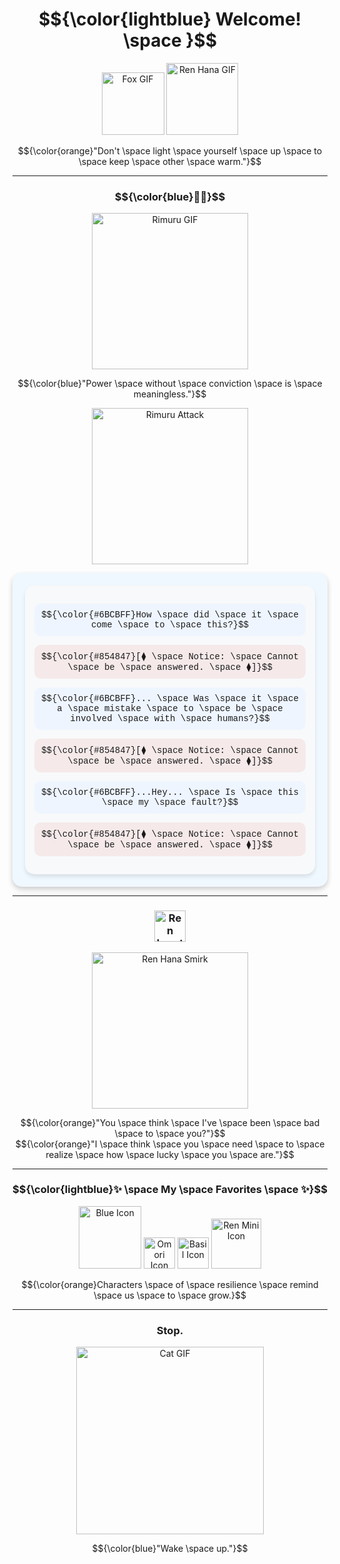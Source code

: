 <h1 align="center"> 
  $${\color{lightblue} Welcome! \space }$$
</h1>

<p align="center">
    <img src="https://cdn.discordapp.com/attachments/1142358494478090320/1310902534117916813/foxfox.gif?ex=6746e89f&is=6745971f&hm=2869c9de17eea2c485f338aceadd29fc90e82c3183c3f38e7afd9f4be2b3e5e1&" alt="Fox GIF" width="100">
    <img src="https://i.pinimg.com/originals/6b/c9/f3/6bc9f3db21f74b406b8df0fb159ef3e0.gif" alt="Ren Hana GIF" width="115">

</div>

</p>

<p align="center">
  $${\color{orange}"Don't \space light \space yourself \space up \space to \space keep \space other \space warm."}$$
</p>

---

<h3 align="center">
  $${\color{blue}💙💙}$$
</h3>

<p align="center">
    <img src="https://mishatventures.wordpress.com/wp-content/uploads/2019/01/tumblr_pkpttujtz21u86t2qo3_500.gif" alt="Rimuru GIF" width="250">
</p>

<p align="center">
  $${\color{blue}"Power \space without \space conviction \space is \space meaningless."}$$
</p>

<p align="center">
 <img src="https://media1.tenor.com/m/aeEfTsQUsIQAAAAd/great-sage.gif" alt="Rimuru Attack" width="250">
</p>
    

<div style="font-family: 'Courier New', monospace; background-color: #f0f8ff; padding: 20px; border-radius: 15px; box-shadow: 0 4px 8px rgba(0, 0, 0, 0.2);">

 <div align="center" style="background: #f8f9fa; padding: 15px; border-radius: 15px; box-shadow: 0 4px 6px rgba(0, 0, 0, 0.1);">
  
  <!-- Rimuru's Dialog -->
  <p style="background: #eef5ff; padding: 10px; border-radius: 10px;"> 
    $${\color{#6BCBFF}How \space did \space it \space come \space to \space this?}$$
  </p>

  <!-- Great Sage's Response -->
  <p style="background: #f5e9e9; padding: 10px; border-radius: 10px;"> 
    $${\color{#854847}[⧫ \space Notice: \space Cannot \space be \space answered. \space ⧫]}$$
  </p>

  <!-- Rimuru's Dialog -->
  <p style="background: #eef5ff; padding: 10px; border-radius: 10px;"> 
    $${\color{#6BCBFF}... \space Was \space it \space a \space mistake \space to \space be \space involved \space with \space humans?}$$
  </p>

  <!-- Great Sage's Response -->
  <p style="background: #f5e9e9; padding: 10px; border-radius: 10px;"> 
    $${\color{#854847}[⧫ \space Notice: \space Cannot \space be \space answered. \space ⧫]}$$
  </p>

  <!-- Rimuru's Dialog -->
  <p style="background: #eef5ff; padding: 10px; border-radius: 10px;"> 
    $${\color{#6BCBFF}...Hey... \space Is \space this \space my \space fault?}$$
  </p>

  <!-- Great Sage's Response -->
  <p style="background: #f5e9e9; padding: 10px; border-radius: 10px;"> 
    $${\color{#854847}[⧫ \space Notice: \space Cannot \space be \space answered. \space ⧫]}$$
  </p>

</div>

</div>


---

<h3 align="center">
  <img src="https://media.tenor.com/TvMipbzNxQEAAAAi/renhana-ren.gif" alt="Ren heart" width="50">
</h3>

<p align="center">
    <img src="https://media.tenor.com/7bHOSEEX8xoAAAAi/ren-hana-boyfriend-to-death.gif" alt="Ren Hana Smirk" width="250">
</p>

<p align="center">
  $${\color{orange}"You \space think \space I've \space been \space bad \space to \space you?"}$$<br>
  $${\color{orange}"I \space think \space you \space need \space to \space realize \space how \space lucky \space you \space are."}$$
</p>

---

<h3 align="center">
  $${\color{lightblue}✨ \space My \space Favorites \space ✨}$$
</h3>

<p align="center">
    <img src="https://tenor.com/view/lawren-lawrence-oleander-ren-hana-btd2-boyfriend-to-death-gif-14790024302071879923.gif" alt="Blue Icon" width="100">
    <img src="https://media.tenor.com/K3e8uUmjBFAAAAAi/omori.gif" alt="Omori Icon" width="50">
    <img src="https://media.tenor.com/fBuI6W-ls0cAAAAi/basil-omori.gif" alt="Basil Icon" width="50">
    <img src="https://media.tenor.com/byuqJlqamOAAAAAi/ren-hana-boyfriend-to-death.gif" alt="Ren Mini Icon" width="80">
</p>

<p align="center">
  $${\color{orange}Characters \space of \space resilience \space remind \space us \space to \space grow.}$$
</p>

---

<h3 align="center">
  Stop.
</h3>

<p align="center">
    <img src="https://media.tenor.com/93tDn9zeswoAAAAi/mewo-sleep-sprite-mewo.gif" alt="Cat GIF" width="300">
</p>

<p align="center">
  $${\color{blue}"Wake \space up."}$$
</p>
